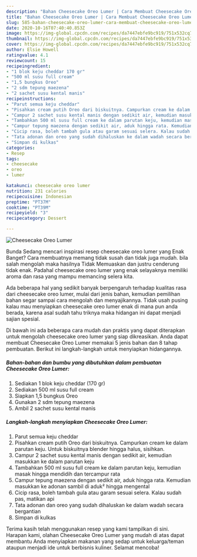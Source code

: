 ```yaml
---
description: "Bahan Cheesecake Oreo Lumer | Cara Membuat Cheesecake Oreo Lumer Yang Bikin Ngiler"
title: "Bahan Cheesecake Oreo Lumer | Cara Membuat Cheesecake Oreo Lumer Yang Bikin Ngiler"
slug: 585-bahan-cheesecake-oreo-lumer-cara-membuat-cheesecake-oreo-lumer-yang-bikin-ngiler
date: 2020-10-16T07:40:40.853Z
image: https://img-global.cpcdn.com/recipes/da7447ebfe9bc919/751x532cq70/cheesecake-oreo-lumer-foto-resep-utama.jpg
thumbnail: https://img-global.cpcdn.com/recipes/da7447ebfe9bc919/751x532cq70/cheesecake-oreo-lumer-foto-resep-utama.jpg
cover: https://img-global.cpcdn.com/recipes/da7447ebfe9bc919/751x532cq70/cheesecake-oreo-lumer-foto-resep-utama.jpg
author: Elsie Howell
ratingvalue: 4.1
reviewcount: 15
recipeingredient:
- "1 blok keju cheddar 170 gr"
- "500 ml susu full cream"
- "1,5 bungkus Oreo"
- "2 sdm tepung maezena"
- "2 sachet susu kental manis"
recipeinstructions:
- "Parut semua keju cheddar"
- "Pisahkan cream putih Oreo dari biskuitnya. Campurkan cream ke dalam parutan keju. Untuk biskuitnya blender hingga halus, sisihkan."
- "Campur 2 sachet susu kental manis dengan sedikit air, kemudian masukkan ke dalam parutan keju"
- "Tambahkan 500 ml susu full cream ke dalam parutan keju, kemudian masak hingga mendidih dan tercampur rata"
- "Campur tepung maezena dengan sedikit air, aduk hingga rata. Kemudian masukkan ke adonan sambil di aduk² hingga mengental"
- "Cicip rasa, boleh tambah gula atau garam sesuai selera. Kalau sudah pas, matikan api"
- "Tata adonan dan oreo yang sudah dihaluskan ke dalam wadah secara bergantian"
- "Simpan di kulkas"
categories:
- Resep
tags:
- cheesecake
- oreo
- lumer

katakunci: cheesecake oreo lumer 
nutrition: 231 calories
recipecuisine: Indonesian
preptime: "PT37M"
cooktime: "PT39M"
recipeyield: "3"
recipecategory: Dessert

---
```



![Cheesecake Oreo Lumer](https://img-global.cpcdn.com/recipes/da7447ebfe9bc919/751x532cq70/cheesecake-oreo-lumer-foto-resep-utama.jpg)

Bunda Sedang mencari inspirasi resep cheesecake oreo lumer yang Enak Banget? Cara membuatnya memang tidak susah dan tidak juga mudah. bila salah mengolah maka hasilnya Tidak Memuaskan dan justru cenderung tidak enak. Padahal cheesecake oreo lumer yang enak selayaknya memiliki aroma dan rasa yang mampu memancing selera kita.



Ada beberapa hal yang sedikit banyak berpengaruh terhadap kualitas rasa dari cheesecake oreo lumer, mulai dari jenis bahan, kemudian pemilihan bahan segar sampai cara mengolah dan menyajikannya. Tidak usah pusing kalau mau menyiapkan cheesecake oreo lumer enak di mana pun anda berada, karena asal sudah tahu triknya maka hidangan ini dapat menjadi sajian spesial.


Di bawah ini ada beberapa cara mudah dan praktis yang dapat diterapkan untuk mengolah cheesecake oreo lumer yang siap dikreasikan. Anda dapat membuat Cheesecake Oreo Lumer memakai 5 jenis bahan dan 8 tahap pembuatan. Berikut ini langkah-langkah untuk menyiapkan hidangannya.

<!--inarticleads1-->

##### Bahan-bahan dan bumbu yang dibutuhkan dalam pembuatan Cheesecake Oreo Lumer:

1. Sediakan 1 blok keju cheddar (170 gr)
1. Sediakan 500 ml susu full cream
1. Siapkan 1,5 bungkus Oreo
1. Gunakan 2 sdm tepung maezena
1. Ambil 2 sachet susu kental manis




<!--inarticleads2-->

##### Langkah-langkah menyiapkan Cheesecake Oreo Lumer:

1. Parut semua keju cheddar
1. Pisahkan cream putih Oreo dari biskuitnya. Campurkan cream ke dalam parutan keju. Untuk biskuitnya blender hingga halus, sisihkan.
1. Campur 2 sachet susu kental manis dengan sedikit air, kemudian masukkan ke dalam parutan keju
1. Tambahkan 500 ml susu full cream ke dalam parutan keju, kemudian masak hingga mendidih dan tercampur rata
1. Campur tepung maezena dengan sedikit air, aduk hingga rata. Kemudian masukkan ke adonan sambil di aduk² hingga mengental
1. Cicip rasa, boleh tambah gula atau garam sesuai selera. Kalau sudah pas, matikan api
1. Tata adonan dan oreo yang sudah dihaluskan ke dalam wadah secara bergantian
1. Simpan di kulkas




Terima kasih telah menggunakan resep yang kami tampilkan di sini. Harapan kami, olahan Cheesecake Oreo Lumer yang mudah di atas dapat membantu Anda menyiapkan makanan yang sedap untuk keluarga/teman ataupun menjadi ide untuk berbisnis kuliner. Selamat mencoba!
